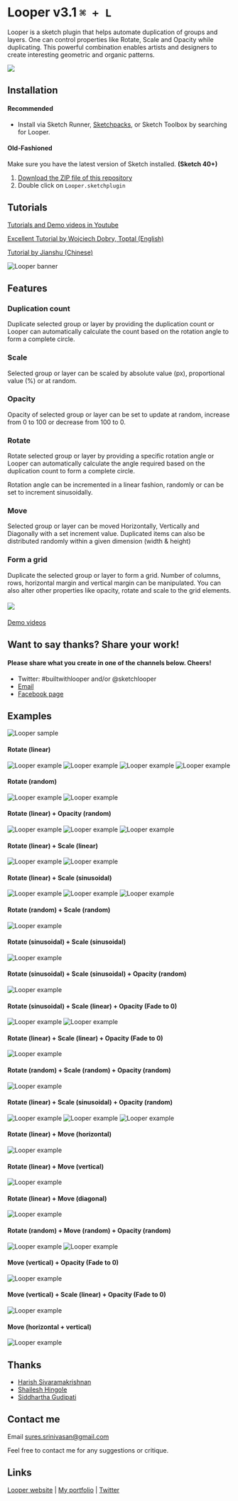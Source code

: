 # Looper v3.1 `⌘ + L`

Looper is a sketch plugin that helps automate duplication of groups and layers. One can control properties like Rotate, Scale and Opacity while duplicating. This powerful combination enables artists and designers to create interesting geometric and organic patterns.

<a target="_blank" href="https://www.youtube.com/channel/UCzm9iVAvS9rVn5ZyZSbrIVQ/videos">
	<img target="_blank" src="https://github.com/sureskumar/Looper/raw/master/assets/looper.gif">
</a>


## Installation

#### Recommended
* Install via Sketch Runner, [Sketchpacks](https://sketchpacks.com/sureskumar/looper/install), or Sketch Toolbox by searching for Looper.

#### Old-Fashioned

Make sure you have the latest version of Sketch installed. **(Sketch 40+)**

1. [Download the ZIP file of this repository](https://github.com/sureskumar/Looper/releases/download/v3.1/Looper.sketchplugin.zip)
2. Double click on `Looper.sketchplugin`


## Tutorials

<a target="_blank" href="https://www.youtube.com/channel/UCzm9iVAvS9rVn5ZyZSbrIVQ/videos">Tutorials and Demo videos in Youtube</a>

<a target="_blank" href="https://www.toptal.com/designers/sketch/amazing-illustrations-with-sketch-and-looper#comment-3446034970">Excellent Tutorial by Wojciech Dobry, Toptal (English)</a>

<a target="_blank" href="https://www.jianshu.com/p/094d3e742de3">Tutorial by Jianshu (Chinese)</a>

![Looper banner](https://github.com/sureskumar/Looper/raw/master/assets/banner.jpg)
## Features

### Duplication count
Duplicate selected group or layer by providing the duplication count or Looper can automatically calculate the count based on the rotation angle to form a complete circle.

### Scale
Selected group or layer can be scaled by absolute value (px), proportional value (%) or at random. 

### Opacity
Opacity of selected group or layer can be set to update at random, increase from 0 to 100 or decrease from 100 to 0.

### Rotate
Rotate selected group or layer by providing a specific rotation angle or Looper can automatically calculate the angle required based on the duplication count to form a complete circle.

Rotation angle can be incremented in a linear fashion, randomly or can be set to increment sinusoidally.

### Move
Selected group or layer can be moved Horizontally, Vertically and Diagonally with a set increment value. Duplicated items can also be distributed randomly within a given dimension (width & height)

### Form a grid
Duplicate the selected group or layer to form a grid. Number of columns, rows, horizontal margin and vertical margin can be manipulated. You can also alter other properties like opacity, rotate and scale to the grid elements.

#### 

<a target="_blank" href="https://www.youtube.com/channel/UCzm9iVAvS9rVn5ZyZSbrIVQ/videos">
	<img target="_blank" src="https://github.com/sureskumar/Looper/raw/master/assets/looper_2.gif">
</a>

#### 

<a target="_blank" href="https://www.youtube.com/channel/UCzm9iVAvS9rVn5ZyZSbrIVQ">Demo videos</a>

## Want to say thanks? Share your work!
#### Please share what you create in one of the channels below. Cheers!
* Twitter: #builtwithlooper and/or @sketchlooper
* [Email](mailto:sures.srinivasan@gmail.com)
* [Facebook page](https://www.facebook.com/loopersketch/)

## Examples
![Looper sample](https://github.com/sureskumar/Looper/raw/master/assets/looper_example_16_exp.jpg)

#### Rotate (linear) 
![Looper example](https://github.com/sureskumar/Looper/raw/master/assets/looper_example_18.jpg)
![Looper example](https://github.com/sureskumar/Looper/raw/master/assets/looper_example_25.jpg)
![Looper example](https://github.com/sureskumar/Looper/raw/master/assets/looper_example_10.jpg)
![Looper example](https://github.com/sureskumar/Looper/raw/master/assets/looper_example_26.jpg)

#### Rotate (random)
![Looper example](https://github.com/sureskumar/Looper/raw/master/assets/looper_example_04.jpg)
![Looper example](https://github.com/sureskumar/Looper/raw/master/assets/looper_example_03.jpg)

#### Rotate (linear) + Opacity (random)
![Looper example](https://github.com/sureskumar/Looper/raw/master/assets/looper_example_11.jpg)
![Looper example](https://github.com/sureskumar/Looper/raw/master/assets/looper_example_31.jpg)
![Looper example](https://github.com/sureskumar/Looper/raw/master/assets/looper_example_13.jpg)

#### Rotate (linear) + Scale (linear)
![Looper example](https://github.com/sureskumar/Looper/raw/master/assets/looper_example_22.jpg)
![Looper example](https://github.com/sureskumar/Looper/raw/master/assets/looper_example_34.jpg)

#### Rotate (linear) + Scale (sinusoidal)
![Looper example](https://github.com/sureskumar/Looper/raw/master/assets/looper_example_06.jpg)
![Looper example](https://github.com/sureskumar/Looper/raw/master/assets/looper_example_05.jpg)
![Looper example](https://github.com/sureskumar/Looper/raw/master/assets/looper_example_12.jpg)

#### Rotate (random) + Scale (random)
![Looper example](https://github.com/sureskumar/Looper/raw/master/assets/looper_example_19.jpg)

#### Rotate (sinusoidal) + Scale (sinusoidal)
![Looper example](https://github.com/sureskumar/Looper/raw/master/assets/looper_example_20.jpg)

#### Rotate (sinusoidal) + Scale (sinusoidal) + Opacity (random)
![Looper example](https://github.com/sureskumar/Looper/raw/master/assets/looper_example_14.jpg)

#### Rotate (sinusoidal) + Scale (linear) + Opacity (Fade to 0)
![Looper example](https://github.com/sureskumar/Looper/raw/master/assets/looper_example_16.jpg)
![Looper example](https://github.com/sureskumar/Looper/raw/master/assets/looper_example_23.jpg)

#### Rotate (linear) + Scale (linear) + Opacity (Fade to 0)
![Looper example](https://github.com/sureskumar/Looper/raw/master/assets/looper_example_01.jpg)

#### Rotate (random) + Scale (random) + Opacity (random)
![Looper example](https://github.com/sureskumar/Looper/raw/master/assets/looper_example_29.jpg)

#### Rotate (linear) + Scale (sinusoidal) + Opacity (random)
![Looper example](https://github.com/sureskumar/Looper/raw/master/assets/looper_example_33.jpg)
![Looper example](https://github.com/sureskumar/Looper/raw/master/assets/looper_example_27.jpg)
![Looper example](https://github.com/sureskumar/Looper/raw/master/assets/looper_example_32.jpg)

#### Rotate (linear) + Move (horizontal)
![Looper example](https://github.com/sureskumar/Looper/raw/master/assets/looper_example_07.jpg)

#### Rotate (linear) + Move (vertical)
![Looper example](https://github.com/sureskumar/Looper/raw/master/assets/looper_example_08.jpg)

#### Rotate (linear) + Move (diagonal)
![Looper example](https://github.com/sureskumar/Looper/raw/master/assets/looper_example_09.jpg)

#### Rotate (random) + Move (random) + Opacity (random)
![Looper example](https://github.com/sureskumar/Looper/raw/master/assets/looper_example_17.jpg)
![Looper example](https://github.com/sureskumar/Looper/raw/master/assets/looper_example_24.jpg)

#### Move (vertical) + Opacity (Fade to 0)
![Looper example](https://github.com/sureskumar/Looper/raw/master/assets/looper_example_15.jpg)

#### Move (vertical) + Scale (linear) + Opacity (Fade to 0)
![Looper example](https://github.com/sureskumar/Looper/raw/master/assets/looper_example_21.jpg)

#### Move (horizontal + vertical)
![Looper example](https://github.com/sureskumar/Looper/raw/master/assets/looper_example_28.jpg)


## Thanks

* [Harish Sivaramakrishnan](https://github.com/harish-io)
* [Shailesh Hingole](https://github.com/hingole)
* [Siddhartha Gudipati](https://github.com/websiddu)


## Contact me

Email sures.srinivasan@gmail.com

Feel free to contact me for any suggestions or critique.

## Links

[Looper website](http://www.sureskumar.com/looper) | [My portfolio](http://www.sureskumar.com) | [Twitter](https://twitter.com/sureskumar)